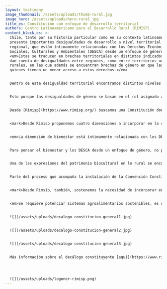 ```yaml
---
layout: testimony
image_thumbnail: /assets/uploads/thumb-rural.jpg
image_hero: /assets/uploads/hero-rural.jpg
title_es: Constitución con enfoque de desarrollo territorial
authors: Centro Latinoamericano para el Desarrollo Rural (RIMISP)
content_block_es: >-
  Chile, tanto por su historia particular como en su contexto latinoamericano,
  presenta importantes desigualdades de desarrollo a nivel territorial y
  regional, que están íntimamente relacionadas con los Derechos Económicos,
  Sociales, Culturales y Ambientales (DESCA) desde un enfoque de género.
  <em>Estas se traducen en brechas territoriales en distintos indicadores que
  dan cuenta de desigualdades entre regiones, como entre territorios urbanos y
  rurales, en las que además se encuentran brechas de género en que las mujeres
  quienes tienen un menor acceso a estos derechos.</em>


  Dentro de esta desigualdad territorial encontramos distintos niveles de acceso a servicios, acceso a la naturaleza, estructura productiva, capacidad de emprendimiento e innovación, calidad del trabajo, entre otras. Estas son entendidas como brechas existentes entre territorios en diversas dimensiones, tanto por niveles de ingreso y pobreza, como también condiciones laborales, existencia de bienes y servicios, calidad del medioambiente y calidad de vida en general. Y lo mismo sucede entre hombres y mujeres, pues encontramos brechas de género en estos indicadores. <em>Y así como estas brechas territoriales no se corrigen con el tiempo, y más bien se refuerzan dados los incentivos y efectos de economía política que favorecen a las grandes ciudades y territorios urbanos por sobre los territorios rurales; en el caso de las brechas de género, la superación de estas no depende de las mujeres y sus capacidades individuales, sino también de las características de los territorios donde ellas habitan.</em>


  Esto porque las desigualdades de género se basan en el rol asignado a las mujeres y hombres en las esferas políticas, económicas y sociales, lo que se traduce a las estructuras productivas, las instituciones, la cultura y las organizaciones de los territorios. 


  Desde [Rimisp](https://www.rimisp.org/) buscamos una Constitución donde el Estado reconozca los territorios y, por lo tanto, considere sus particularidades y necesidades específicas en la garantía de derechos, inversión pública, entendimiento normativo y cuerpo legal que habilite un desarrollo inclusivo. <em>Para que el desarrollo territorial sea inclusivo, necesariamente requiere que este sea desde un enfoque de género que considere las necesidades, intereses y expectativas de las mujeres de manera explícita. No es posible pensar un desarrollo con cohesión territorial si las mujeres cargan con el peso de dicho desarrollo, haciéndose cargo de la mayoría del trabajo de reproducción que otorgan las condiciones para el desarrollo de otros y quedando excluidas de los accesos y oportunidades que este acarrea.</em> Es por esto que, cuando decimos que se necesita que la constitución entregue un mandato constitucional a las instituciones para orientar sus objetivos y planificar políticas de manera integrada e intersectorial (con articulación de los distintos sectores) decimos también que esta integralidad necesita incorporar el enfoque de género de manera transversal a todos los sectores del Estado. 


  <mark>Desde Rimisp proponemos cuatro dimensiones a incorporar en la constitución desde un enfoque de desarrollo territorial rural, las que tienen un importante correlato con derechos sociales con enfoque de género: garantizar derechos sociales con una concepción de bienestar más amplia y diversa, junto con resguardar el patrimonio biocultural, sumado a la distribución del poder y la capacidad de agencia de la ciudadanía.</mark>


  <em>La dimensión de bienestar está íntimamente relacionada con los DESCA con enfoque de género, pues esta se aproxima a la idea de calidad de vida o buen vivir,</em> y se ha posicionado como una de las principales herramientas para canalizar la construcción de un nuevo pacto social que logre asegurar una vida digna a las y los habitantes del país. <em>Cuando los servicios públicos son deficientes en calidad y se privatizan los derechos sociales, son las mujeres las que se ven desproporcionadamente afectadas.</em> Garantizar los DESCA debe ser un compromiso constitucional pues apunta a que hombres y mujeres de dichos territorios logren un bienestar integral y desarrollo personal, donde sus necesidades e intereses sean atendidos. Y es necesario que estos tengan enfoque de género, pues, dadas las relaciones de género y las dinámicas territoriales, hombres y mujeres enfrentan barreras distintas y acceden a los servicios de manera diferenciada. 


  Para pensar el bienestar y los DESCA desde un enfoque de género, no podemos olvidar la agencia de la ciudadanía, traducida en su participación. Esta es una dimensión importante del enfoque territorial tanto en los procesos de diálogo multiactor para el desarrollo, como en las coaliciones territoriales. <em>Así, la participación es un elemento fundamental de las dinámicas territoriales y el desarrollo territorialmente cohesionado, que se vincula con la capacidad de agencia, pero también con las estructuras de oportunidades institucionales que lo permiten e incentivan.</em> En este punto es necesario considerar el enfoque de género ya que, en general, el rol de las mujeres se asocia a todas aquellas tareas reproductivas vinculadas al espacio doméstico y de cuidado, tales como la alimentación, la salud de las personas, la educación de niñas y niños, y el cuidado en general de personas dependientes y estas asociaciones se repiten a menudo en los ejercicios participativos. En contraposición, las mujeres han estado subrepresentadas en el espacio público, en el acceso a bienes y servicios sociales, en la toma de decisiones sobre desarrollo local, en las instancias de participación política, en las organizaciones y coaliciones locales. Esto ha provocado que la visión, los intereses, y las ideas de las mujeres queden ausentes, más aún en las zonas rurales, generando un desarrollo territorial desequilibrado y sesgado (Rimisp, 2017). Para que la participación ciudadana y el desarrollo territorial sea inclusivo, es necesario generar un sistema de participación que permita contar con los habilitadores para lograr los estándares señalados donde la transparencia, la información, la inclusión de los tradicionalmente excluidos, el proceso de comunicación y de educación es clave.


  Una de las expresiones del patrimonio biocultural en lo rural se encuentra en el conjunto de usos, representaciones, expresiones, conocimientos y técnicas que las comunidades reconocen como parte esencial de su vida en relación con la del medio que los rodea. <em>Cada territorio establece sistemas de género, que entre las relaciones que norma y estructuran, se encuentran las formas de relacionarse con la naturaleza, aspecto que debe ser considerado en el resguardo del patrimonio biocultural.</em> Estos procesos colectivos, que son centrales para el bienestar humano, los encontramos en múltiples territorios en formas ligadas a lo culinario y el patrimonio agroalimentario, en lo que las mujeres son quienes resguardan este conocimiento al tiempo que encuentran oportunidades para su desarrollo. Así, este patrimonio necesita de protección y reconocimiento y, por tanto, estar presentes en la discusión constitucional, reconociendo que el género juega un rol importante en ello.


  Parte del proceso que acompaña la instalación de la Convención Constituyente está orientado justamente a eso, a definir qué elementos deben estar a la base de un nuevo contrato social respecto a la vida que imaginamos, lo que involucra pensar los derechos sociales, las relaciones sociales, el patrimonio biocultural y la manera en que se interactúa y concibe a la naturaleza, en el cruce de una escala nacional y territorial.


  <mark>Desde Rimsip, también, sostenemos la necesidad de incorporar en la Constitución el derecho a la alimentación como derecho fundamental. Puesto que es el punto de partida de la vida humana y de su vínculo con la naturaleza, y es la base para el cumplimiento del resto de derechos.</mark> En este punto no puede pasarse por alto el rol de las mujeres como sostenedoras de la vida humana por medio del trabajo reproductivo que recae sobre ellas y su rol fundamental en la alimentación de sus familias, desde la producción de alimentos y su preparación. El sistema alimentario y la actividad económica en toda su cadena han de orientarse principalmente a la satisfacción de una alimentación suficiente, nutritiva, accesible, sostenible y de acuerdo con las preferencias de las personas. <em> La calidad de la alimentación también se ve determinada por el género, donde los hogares con jefatura femenina son más vulnerable a la inseguridad  alimentaria y son las mujeres y niñas quienes primero se privan en cantidad y calidad de alimentos.</em>


  <em>Se requiere potenciar sistemas agroalimentarios sostenibles, es decir, competitivos, inclusivos y resilientes, y la agricultura familiar puede contribuir a potenciarlos,</em> además de ser capaz de reforzar el desarrollo equilibrado de los territorios rurales, reconociendo y potenciando el papel protagónico de las mujeres en estas cadenas –como productoras y comercializadoras– y el rol que juegan en la preservación de especies, de la cultura y las identidades locales, mostrando en muchas ocasiones un alto grado de adaptación y mitigación del cambio climático.


  ![](/assets/uploads/decalogo-constitucion-general1.jpg)


  ![](/assets/uploads/decalogo-constitucion-general2.jpg)


  ![](/assets/uploads/decalogo-constitucion-general3.jpg)


  Más información sobre el decálogo constituyente [aquí](https://www.rimisp.org/slider/decalogo-constituyente/).




  ![](/assets/uploads/logonor-rimisp.png)
---
```

